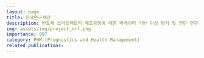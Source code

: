```yaml
---
layout: page
title: 한국연구재단
description: 반도체 스마트팩토리 제조공정에 대한 빅데이터 기반 이상 탐지 및 진단 연구 (2019.06 ~ 2020.02)
img: assets/img/project_nrf.png
importance: 997
category: PHM (Prognostics and Health Management)
related_publications:
---
```


